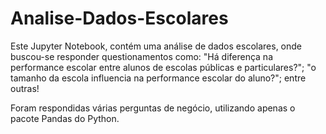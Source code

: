 # Analise-Dados-Escolares

Este Jupyter Notebook, contém uma análise de dados escolares, onde buscou-se responder questionamentos como: 
"Há diferença na performance escolar entre alunos de escolas públicas e particulares?"; "o tamanho da escola influencia na performance
escolar do aluno?"; entre outras!

Foram respondidas várias perguntas de negócio, utilizando apenas o pacote Pandas do Python.
